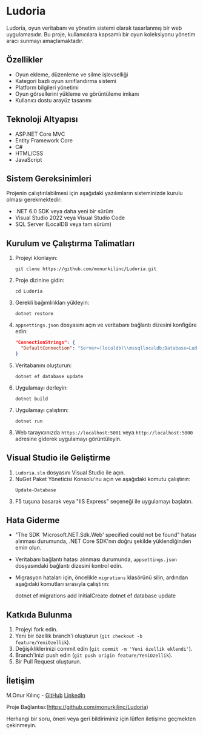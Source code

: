 # Ludoria

Ludoria, oyun veritabanı ve yönetim sistemi olarak tasarlanmış bir web uygulamasıdır. Bu proje, kullanıcılara kapsamlı bir oyun koleksiyonu yönetim aracı sunmayı amaçlamaktadır.

## Özellikler

- Oyun ekleme, düzenleme ve silme işlevselliği
- Kategori bazlı oyun sınıflandırma sistemi
- Platform bilgileri yönetimi
- Oyun görsellerini yükleme ve görüntüleme imkanı
- Kullanıcı dostu arayüz tasarımı

## Teknoloji Altyapısı

- ASP.NET Core MVC
- Entity Framework Core
- C#
- HTML/CSS
- JavaScript

## Sistem Gereksinimleri

Projenin çalıştırılabilmesi için aşağıdaki yazılımların sisteminizde kurulu olması gerekmektedir:

- .NET 6.0 SDK veya daha yeni bir sürüm
- Visual Studio 2022 veya Visual Studio Code
- SQL Server (LocalDB veya tam sürüm)

## Kurulum ve Çalıştırma Talimatları

1. Projeyi klonlayın:
   ```
   git clone https://github.com/monurkilinc/Ludoria.git
   ```

2. Proje dizinine gidin:
   ```
   cd Ludoria
   ```

3. Gerekli bağımlılıkları yükleyin:
   ```
   dotnet restore
   ```

4. `appsettings.json` dosyasını açın ve veritabanı bağlantı dizesini konfigüre edin:
   ```json
   "ConnectionStrings": {
     "DefaultConnection": "Server=(localdb)\\mssqllocaldb;Database=Ludoria;Trusted_Connection=True;MultipleActiveResultSets=true"
   }
   ```

5. Veritabanını oluşturun:
   ```
   dotnet ef database update
   ```

6. Uygulamayı derleyin:
   ```
   dotnet build
   ```

7. Uygulamayı çalıştırın:
   ```
   dotnet run
   ```

8. Web tarayıcınızda `https://localhost:5001` veya `http://localhost:5000` adresine giderek uygulamayı görüntüleyin.

## Visual Studio ile Geliştirme

1. `Ludoria.sln` dosyasını Visual Studio ile açın.
2. NuGet Paket Yöneticisi Konsolu'nu açın ve aşağıdaki komutu çalıştırın:
   ```
   Update-Database
   ```
3. F5 tuşuna basarak veya "IIS Express" seçeneği ile uygulamayı başlatın.

## Hata Giderme

- "The SDK 'Microsoft.NET.Sdk.Web' specified could not be found" hatası alınması durumunda, .NET Core SDK'nın doğru şekilde yüklendiğinden emin olun.
- Veritabanı bağlantı hatası alınması durumunda, `appsettings.json` dosyasındaki bağlantı dizesini kontrol edin.
- Migrasyon hataları için, öncelikle `migrations` klasörünü silin, ardından aşağıdaki komutları sırasıyla çalıştırın:
  
  dotnet ef migrations add InitialCreate
  dotnet ef database update

## Katkıda Bulunma

1. Projeyi fork edin.
2. Yeni bir özellik branch'i oluşturun (`git checkout -b feature/YeniOzellik`).
3. Değişikliklerinizi commit edin (`git commit -m 'Yeni özellik eklendi'`).
4. Branch'inizi push edin (`git push origin feature/YeniOzellik`).
5. Bir Pull Request oluşturun.

## İletişim

M.Onur Kılınç - [GitHub](https://github.com/monurkilinc)
                [LinkedIn](https://www.linkedin.com/in/monurkilinc00)
                
Proje Bağlantısı:(https://github.com/monurkilinc/Ludoria)

Herhangi bir soru, öneri veya geri bildiriminiz için lütfen iletişime geçmekten çekinmeyin.
